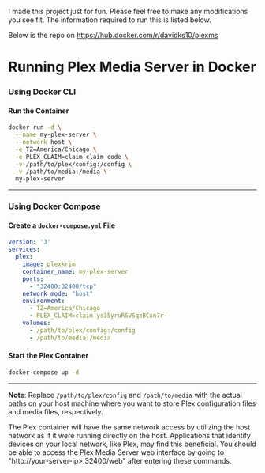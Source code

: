 I made this project just for fun. Please feel free to make any modifications you see fit. The information required to run this is listed below. 

Below is the repo on https://hub.docker.com/r/davidks10/plexms

# Running Plex Media Server in Docker

### Using Docker CLI

#### Run the Container

```bash
docker run -d \
  --name my-plex-server \
  --network host \
  -e TZ=America/Chicago \
  -e PLEX_CLAIM=claim-claim code \
  -v /path/to/plex/config:/config \
  -v /path/to/media:/media \
  my-plex-server

```

---

### Using Docker Compose

#### Create a `docker-compose.yml` File

```yaml
version: '3'
services:
  plex:
    image: plexkrim
    container_name: my-plex-server
    ports:
      - "32400:32400/tcp"
    network_mode: "host"
    environment:
      - TZ=America/Chicago
      - PLEX_CLAIM=claim-ys35yruRSVSqzBCxn7r-
    volumes:
      - /path/to/plex/config:/config
      - /path/to/media:/media
```

#### Start the Plex Container

```bash
docker-compose up -d
```

---

**Note**: Replace `/path/to/plex/config` and `/path/to/media` with the actual paths on your host machine where you want to store Plex configuration files and media files, respectively.

The Plex container will have the same network access by utilizing the host network as if it were running directly on the host. Applications that identify devices on your local network, like Plex, may find this beneficial. You should be able to access the Plex Media Server web interface by going to "http://your-server-ip>:32400/web" after entering these commands.
